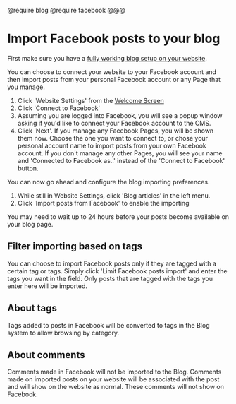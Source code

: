 @require blog
@require facebook
@@@
# Import Facebook posts to your blog

First make sure you have a [fully working blog setup on your website](#how-to-add-a-blog-to-your-website).

You can choose to connect your website to your Facebook account and then import posts from your personal Facebook account or any Page that you manage. 

1. Click 'Website Settings' from the [Welcome Screen](#/popup/welcome-screen)
2. Click 'Connect to Facebook'
3. Assuming you are logged into Facebook, you will see a popup window asking if you'd like to connect your Facebook account to the CMS.
4. Click 'Next'. If you manage any Facebook Pages, you will be shown them now. Choose the one you want to connect to, or chose your personal account name to import posts from your own Facebook account. If you don't manage any other Pages, you will see your name and 'Connected to Facebook as..' instead of the 'Connect to Facebook' button. 

You can now go ahead and configure the blog importing preferences. 

1. While still in Website Settings, click 'Blog articles' in the left menu.
2. Click 'Import posts from Facebook' to enable the importing

You may need to wait up to 24 hours before your posts become available on your blog page.

## Filter importing based on tags

You can choose to import Facebook posts only if they are tagged with a certain tag or tags. Simply click 'Limit Facebook posts import' and enter the tags you want in the field. Only posts that are tagged with the tags you enter here will be imported. 

## About tags

Tags added to posts in Facebook will be converted to tags in the Blog system to allow browsing by category. 

## About comments

Comments made in Facebook will not be imported to the Blog. Comments made on imported posts on your website will be associated with the post and will show on the website as normal. These comments will not show on Facebook. 